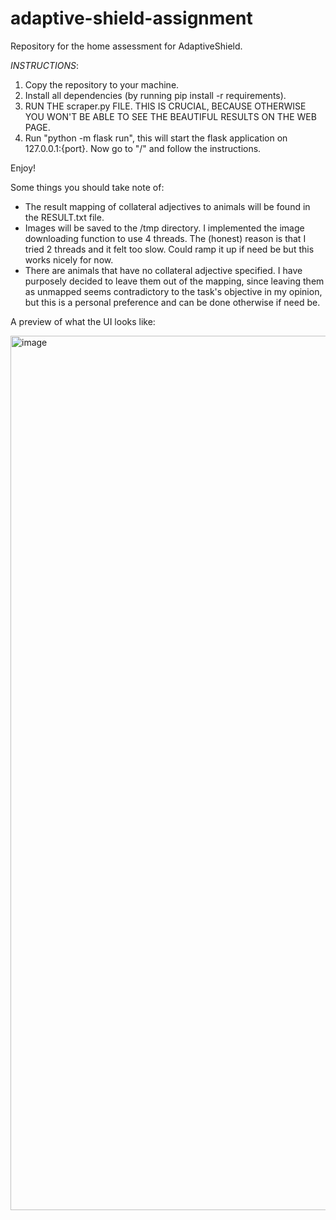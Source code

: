 # adaptive-shield-assignment

Repository for the home assessment for AdaptiveShield.

_INSTRUCTIONS_:

1. Copy the repository to your machine.
2. Install all dependencies (by running pip install -r requirements).
3. RUN THE scraper.py FILE. THIS IS CRUCIAL, BECAUSE OTHERWISE YOU WON'T BE ABLE TO SEE THE BEAUTIFUL RESULTS ON THE WEB PAGE.
4. Run "python -m flask run", this will start the flask application on 127.0.0.1:{port}. Now go to "/" and follow the instructions.

Enjoy!

Some things you should take note of:

- The result mapping of collateral adjectives to animals will be found in the RESULT.txt file.
- Images will be saved to the /tmp directory. I implemented the image downloading function to use 4 threads. The (honest) reason is that I tried 2 threads and it felt too slow. Could ramp it up if need be but this works nicely for now.
- There are animals that have no collateral adjective specified. I have purposely decided to leave them out of the mapping, since leaving them as unmapped seems contradictory to the task's objective in my opinion, but this is a personal preference and can be done otherwise if need be.

A preview of what the UI looks like:

<img width="1399" alt="image" src="https://github.com/user-attachments/assets/5a3ee928-fcc9-4138-bbbf-ef3b9ea661e6">
